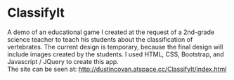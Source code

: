 # ClassifyIt
A demo of an educational game I created at the request of a 2nd-grade science teacher to teach his students about the classification of vertebrates. The current design is temporary, because the final design will include images created by the students. I used HTML, CSS, Bootstrap, and Javascript / JQuery to create this app.  
The site can be seen at: http://dustincovan.atspace.cc/ClassifyIt/index.html
